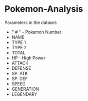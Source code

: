 # Pokemon-Analysis


Parameters in the dataset: 

* " # " - Pokemon Number	
* NAME	
* TYPE 1	
* TYPE 2	
* TOTAL	
* HP - High Power
* ATTACK	
* DEFENSE	
* SP. ATK	
* SP. DEF	
* SPEED	
* GENERATION	
* LEGENDARY
